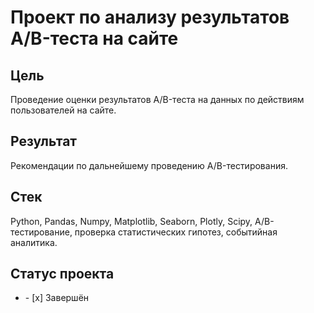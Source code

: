 # Проект по анализу результатов A/B-теста на сайте
## Цель
Проведение оценки результатов A/B-теста на данных по действиям пользователей на сайте.
## Результат
Рекомендации по дальнейшему проведению A/B-тестирования.
## Стек
Python, Pandas, Numpy, Matplotlib, Seaborn, Plotly, Scipy, A/B-тестирование, проверка статистических гипотез, событийная аналитика.
## Статус проекта
<ul><li>- [x] Завершён</li>
